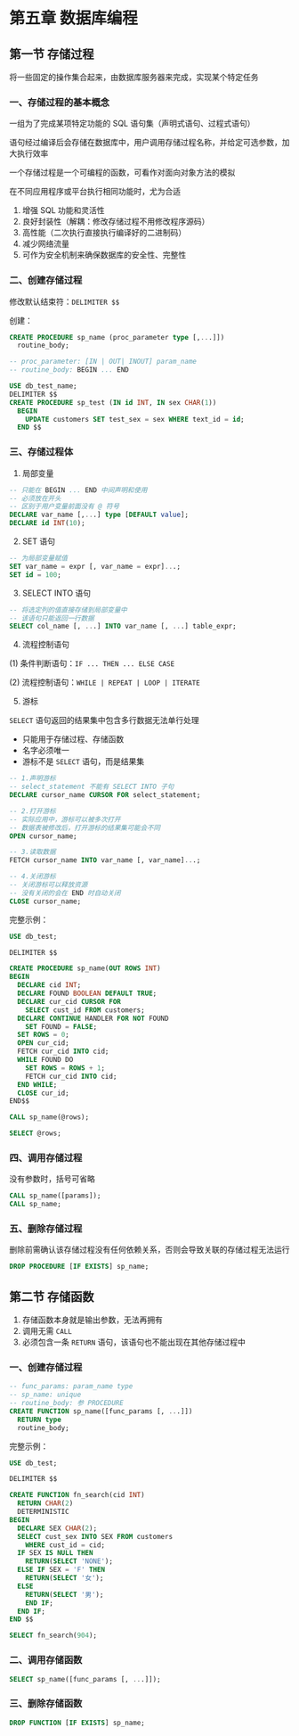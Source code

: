 # 第五章 数据库编程

## 第一节 存储过程

将一些固定的操作集合起来，由数据库服务器来完成，实现某个特定任务

### 一、存储过程的基本概念

一组为了完成某项特定功能的 SQL 语句集（声明式语句、过程式语句）

语句经过编译后会存储在数据库中，用户调用存储过程名称，并给定可选参数，加大执行效率

一个存储过程是一个可编程的函数，可看作对面向对象方法的模拟

在不同应用程序或平台执行相同功能时，尤为合适

1. 增强 SQL 功能和灵活性
2. 良好封装性（解耦：修改存储过程不用修改程序源码）
3. 高性能（二次执行直接执行编译好的二进制码）
4. 减少网络流量
5. 可作为安全机制来确保数据库的安全性、完整性

### 二、创建存储过程

修改默认结束符：`DELIMITER $$`

创建：

```sql
CREATE PROCEDURE sp_name (proc_parameter type [,...]])
  routine_body;

-- proc_parameter: [IN | OUT| INOUT] param_name
-- routine_body: BEGIN ... END
```

```sql
USE db_test_name;
DELIMITER $$
CREATE PROCEDURE sp_test (IN id INT, IN sex CHAR(1))
  BEGIN
    UPDATE customers SET test_sex = sex WHERE text_id = id;
  END $$
```

### 三、存储过程体

1. 局部变量

```sql
-- 只能在 BEGIN ... END 中间声明和使用
-- 必须放在开头
-- 区别于用户变量前面没有 @ 符号
DECLARE var_name [,...] type [DEFAULT value];
DECLARE id INT(10);
```

2. SET 语句

```sql
-- 为局部变量赋值
SET var_name = expr [, var_name = expr]...;
SET id = 100;
```

3. SELECT INTO 语句

```sql
-- 将选定列的值直接存储到局部变量中
-- 该语句只能返回一行数据
SELECT col_name [, ...] INTO var_name [, ...] table_expr;
```

4. 流程控制语句

(1) 条件判断语句：`IF ... THEN ... ELSE CASE`

(2) 流程控制语句：`WHILE | REPEAT | LOOP | ITERATE`

5. 游标

`SELECT` 语句返回的结果集中包含多行数据无法单行处理

- 只能用于存储过程、存储函数
- 名字必须唯一
- 游标不是 `SELECT` 语句，而是结果集

```sql
-- 1.声明游标
-- select_statement 不能有 SELECT INTO 子句
DECLARE cursor_name CURSOR FOR select_statement;

-- 2.打开游标
-- 实际应用中，游标可以被多次打开
-- 数据表被修改后，打开游标的结果集可能会不同
OPEN cursor_name;

-- 3.读取数据
FETCH cursor_name INTO var_name [, var_name]...;

-- 4.关闭游标
-- 关闭游标可以释放资源
-- 没有关闭的会在 END 时自动关闭
CLOSE cursor_name;
```

完整示例：

```sql
USE db_test;

DELIMITER $$

CREATE PROCEDURE sp_name(OUT ROWS INT)
BEGIN
  DECLARE cid INT;
  DECLARE FOUND BOOLEAN DEFAULT TRUE;
  DECLARE cur_cid CURSOR FOR
    SELECT cust_id FROM customers;
  DECLARE CONTINUE HANDLER FOR NOT FOUND
    SET FOUND = FALSE;
  SET ROWS = 0;
  OPEN cur_cid;
  FETCH cur_cid INTO cid;
  WHILE FOUND DO
    SET ROWS = ROWS + 1;
    FETCH cur_cid INTO cid;
  END WHILE;
  CLOSE cur_id;
END$$

CALL sp_name(@rows);

SELECT @rows;
```

### 四、调用存储过程

没有参数时，括号可省略

```sql
CALL sp_name([params]);
CALL sp_name;
```

### 五、删除存储过程

删除前需确认该存储过程没有任何依赖关系，否则会导致关联的存储过程无法运行

```sql
DROP PROCEDURE [IF EXISTS] sp_name;
```

## 第二节 存储函数

1. 存储函数本身就是输出参数，无法再拥有
2. 调用无需 `CALL`
3. 必须包含一条 `RETURN` 语句，该语句也不能出现在其他存储过程中

### 一、创建存储过程

```sql
-- func_params: param_name type
-- sp_name: unique
-- routine_body: 参 PROCEDURE
CREATE FUNCTION sp_name([func_params [, ...]])
  RETURN type
  routine_body;
```

完整示例：

```sql
USE db_test;

DELIMITER $$

CREATE FUNCTION fn_search(cid INT)
  RETURN CHAR(2)
  DETERMINISTIC
BEGIN
  DECLARE SEX CHAR(2);
  SELECT cust_sex INTO SEX FROM customers
    WHERE cust_id = cid;
  IF SEX IS NULL THEN
    RETURN(SELECT 'NONE');
  ELSE IF SEX = 'F' THEN
    RETURN(SELECT '女');
  ELSE
    RETURN(SELECT '男');
    END IF;
  END IF;
END $$

SELECT fn_search(904);
```

### 二、调用存储函数

```sql
SELECT sp_name([func_params [, ...]]);
```

### 三、删除存储函数

```sql
DROP FUNCTION [IF EXISTS] sp_name;
```
